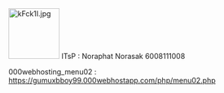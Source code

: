 <img src="https://www.picz.in.th/images/2018/10/23/kFck1I.jpg" alt="kFck1I.jpg" border="0" width="100" height="100" margin: auto auto />
ITsP : Noraphat Norasak 6008111008 

000webhosting_menu02 : https://gumuxbboy99.000webhostapp.com/php/menu02.php
